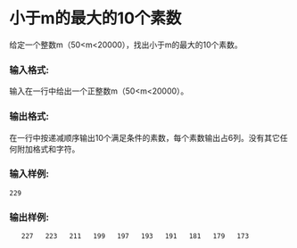 # 小于m的最大的10个素数
给定一个整数m（50<m<20000），找出小于m的最大的10个素数。

### 输入格式:
输入在一行中给出一个正整数m（50<m<20000）。

### 输出格式:
在一行中按递减顺序输出10个满足条件的素数，每个素数输出占6列。没有其它任何附加格式和字符。

### 输入样例:
```
229
```
### 输出样例:
```
   227   223   211   199   197   193   191   181   179   173
```